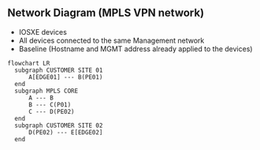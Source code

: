 ## Network Diagram (MPLS VPN network)

- IOSXE devices
- All devices connected to the same Management network
- Baseline (Hostname and MGMT address already applied to the devices)

```mermaid
flowchart LR
  subgraph CUSTOMER SITE 01
      A[EDGE01] --- B(PE01)
  end
  subgraph MPLS CORE
      A --- B
      B --- C(P01)
      C --- D(PE02)
  end
  subgraph CUSTOMER SITE 02
      D(PE02) --- E[EDGE02]
  end
```
